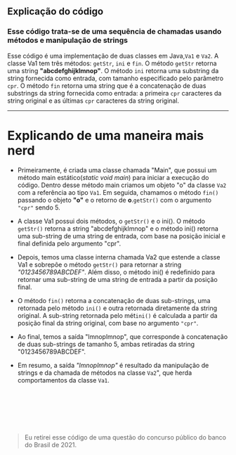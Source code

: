 ## Explicação do código ##

### Esse código trata-se de uma sequência de chamadas usando métodos e manipulação de strings ###


Esse código é uma implementação de duas classes em Java,`Va1` e `Va2`. A classe Va1 tem três métodos: `getStr`, `ini` e `fin`. O método `getStr` retorna uma string **"abcdefghijklmnop"**. O método `ini` retorna uma substring da string fornecida como entrada, com tamanho especificado pelo parâmetro `cpr`. O método `fin` retorna uma string que é a concatenação de duas substrings da string fornecida como entrada: a primeira `cpr` caracteres da string original e as últimas `cpr` caracteres da string original.

<hr/>

Explicando de uma maneira mais nerd
===================================

- Primeiramente, é criada uma classe chamada "Main", que possui um método main estático(_static void main_) para iniciar a execução do código. Dentro desse método main criamos um objeto "o" da classe `Va2` com a referência ao tipo `Va1`. Em seguida, chamamos o método `fin()` passando o objeto **"o"** e o retorno de **o**.`getStr()` com o argumento `"cpr"` sendo 5.

- A classe Va1 possui dois métodos, o `getStr()` e o ini(). O método `getStr()` retorna a string "abcdefghijklmnop" e o método ini() retorna uma sub-string de uma string de entrada, com base na posição inicial e final definida pelo argumento "cpr".

- Depois, temos uma classe interna chamada Va2 que estende a classe Va1 e sobrepõe o método `getStr()` para retornar a string _"0123456789ABCDEF"_. Além disso, o método ini() é redefinido para retornar uma sub-string de uma string de entrada a partir da posição final.

- O método `fin()` retorna a concatenação de duas sub-strings, uma retornada pelo método `ini()` e outra retornada diretamente da string original. A sub-string retornada pelo mét`ini()` é calculada a partir da posição final da string original, com base no argumento `"cpr"`.

- Ao final, temos a saída "lmnoplmnop", que corresponde à concatenação de duas sub-strings de tamanho 5, ambas retiradas da string "0123456789ABCDEF".

- Em resumo, a saída _"lmnoplmnop"_ é resultado da manipulação de strings e da chamada de métodos na classe `Va2`", que herda comportamentos da classe `Va1`.


<br>
<br>
<br>
<br>
<br>
<blockquote>
<p>   Eu retirei esse código de uma questão do concurso público do banco do Brasil de 2021.<p>
<blockquote>